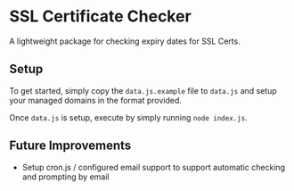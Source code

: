# SSL Certificate Checker

A lightweight package for checking expiry dates for SSL Certs.


## Setup

To get started, simply copy the `data.js.example` file to `data.js` and setup your managed domains in the format provided.

Once `data.js` is setup, execute by simply running `node index.js`.


## Future Improvements

* Setup cron.js / configured email support to support automatic checking and prompting by email
